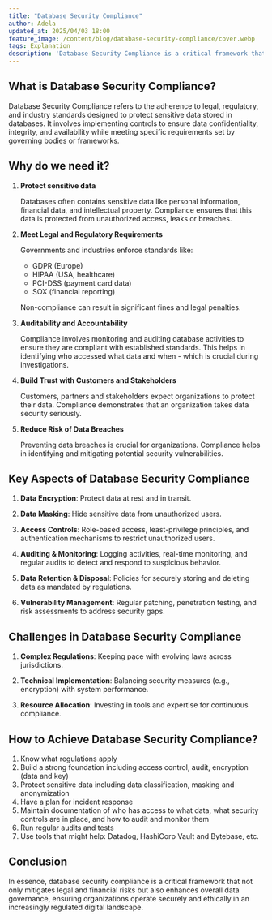 ```yaml
---
title: "Database Security Compliance"
author: Adela
updated_at: 2025/04/03 18:00
feature_image: /content/blog/database-security-compliance/cover.webp
tags: Explanation
description: 'Database Security Compliance is a critical framework that not only mitigates legal and financial risks but also enhances overall data governance.'
---
```


## What is Database Security Compliance?

Database Security Compliance refers to the adherence to legal, regulatory, and industry standards designed to protect sensitive data stored in databases. It involves implementing controls to ensure data confidentiality, integrity, and availability while meeting specific requirements set by governing bodies or frameworks.

## Why do we need it?

1. **Protect sensitive data**

    Databases often contains sensitive data like personal information, financial data, and intellectual property. Compliance ensures that this data is protected from unauthorized access, leaks or breaches.

1. **Meet Legal and Regulatory Requirements**

    Governments and industries enforce standards like:
    - GDPR (Europe)
    - HIPAA (USA, healthcare)
    - PCI-DSS (payment card data)
    - SOX (financial reporting)

    Non-compliance can result in significant fines and legal penalties.

1. **Auditability and Accountability**

    Compliance involves monitoring and auditing database activities to ensure they are compliant with established standards. This helps in identifying who accessed what data and when - which is crucial during investigations.

1. **Build Trust with Customers and Stakeholders**

    Customers, partners and stakeholders expect organizations to protect their data. Compliance demonstrates that an organization takes data security seriously.

1. **Reduce Risk of Data Breaches**

    Preventing data breaches is crucial for organizations. Compliance helps in identifying and mitigating potential security vulnerabilities.

## Key Aspects of Database Security Compliance

1. **Data Encryption**: Protect data at rest and in transit.

1. **Data Masking**: Hide sensitive data from unauthorized users.

1. **Access Controls**: Role-based access, least-privilege principles, and authentication mechanisms to restrict unauthorized users.

1. **Auditing & Monitoring**: Logging activities, real-time monitoring, and regular audits to detect and respond to suspicious behavior.

1. **Data Retention & Disposal**: Policies for securely storing and deleting data as mandated by regulations.

1. **Vulnerability Management**: Regular patching, penetration testing, and risk assessments to address security gaps.

## Challenges in Database Security Compliance

1. **Complex Regulations**: Keeping pace with evolving laws across jurisdictions.

1. **Technical Implementation**: Balancing security measures (e.g., encryption) with system performance.

1. **Resource Allocation**: Investing in tools and expertise for continuous compliance.

## How to Achieve Database Security Compliance?

1. Know what regulations apply
1. Build a strong foundation including access control, audit, encryption (data and key)
1. Protect sensitive data including data classification, masking and anonymization
1. Have a plan for incident response
1. Maintain documentation of who has access to what data, what security controls are in place, and how to audit and monitor them
1. Run regular audits and tests
1. Use tools that might help: Datadog, HashiCorp Vault and Bytebase, etc.

## Conclusion

In essence, database security compliance is a critical framework that not only mitigates legal and financial risks but also enhances overall data governance, ensuring organizations operate securely and ethically in an increasingly regulated digital landscape.